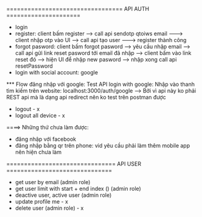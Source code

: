 ================================= API AUTH =====================

- login
- register: client bấm register --> call api sendotp qtoiws email ---> client nhập otp vào UI --> call api tạo user
  ---> register thành công
- forgot pasword: client bấm forgot pasword --> yêu cầu nhập email --> call api gửi link reset pasword tới email đã nhập
  --> client bấm vào link reset đó --> hiện UI để nhập new pasword --> nhập xong call api resetPassword
- login with social account: google

\*\*\* Flow đăng nhập với google:
Test API login with google:
Nhập vào thanh tìm kiếm trên website: localhost:3000/auth/google
--> Bởi vì api này ko phải REST api mà là dạng api redirect nên ko test trên postman được

- logout - x
- logout all device - x

====> Những thứ chưa làm được:

- đăng nhập với facebook
- đăng nhập bằng qr trên phone: vid yêu cầu phải làm thêm mobile app nên hiện chưa làm

=============================== API USER ==============================

- get user by email (admin role)
- get user limit with start + end index () (admin role)
- deactive user, active user (admin role)
- update profile me - x
- delete user (admin role) - x
